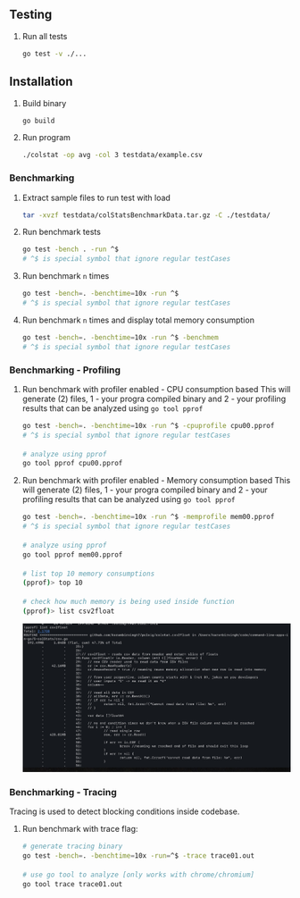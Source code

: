 ## Testing

1. Run all tests
    ```sh
    go test -v ./...
    ```

## Installation

1. Build binary
    ```sh
    go build
    ```

1. Run program
    ```sh
    ./colstat -op avg -col 3 testdata/example.csv
    ```


### Benchmarking

1. Extract sample files to run test with load
    ```sh
    tar -xvzf testdata/colStatsBenchmarkData.tar.gz -C ./testdata/
    ```

1. Run benchmark tests
    ```sh
    go test -bench . -run ^$
    # ^$ is special symbol that ignore regular testCases
    ```

1. Run benchmark `n` times
    ```sh
    go test -bench=. -benchtime=10x -run ^$
    # ^$ is special symbol that ignore regular testCases
    ```


1. Run benchmark `n` times and display total memory consumption
    ```sh
    go test -bench=. -benchtime=10x -run ^$ -benchmem 
    # ^$ is special symbol that ignore regular testCases
    ```

### Benchmarking - Profiling

1. Run benchmark with profiler enabled - CPU consumption based
    This will generate (2) files, 1 - your progra compiled binary and 2 - your profiling results that can be analyzed using `go tool pprof`
    ```sh
    go test -bench=. -benchtime=10x -run ^$ -cpuprofile cpu00.pprof
    # ^$ is special symbol that ignore regular testCases

    # analyze using pprof
    go tool pprof cpu00.pprof
    ```


1. Run benchmark with profiler enabled - Memory consumption based
    This will generate (2) files, 1 - your progra compiled binary and 2 - your profiling results that can be analyzed using `go tool pprof`
    ```sh
    go test -bench=. -benchtime=10x -run ^$ -memprofile mem00.pprof
    # ^$ is special symbol that ignore regular testCases

    # analyze using pprof
    go tool pprof mem00.pprof

    # list top 10 memory consumptions
    (pprof)> top 10
    
    # check how much memory is being used inside function
    (pprof)> list csv2float
    ```
    ![](./docs/img1.jpg)


### Benchmarking - Tracing

Tracing is used to detect blocking conditions inside codebase.

1. Run benchmark with trace flag:
    ```sh
    # generate tracing binary
    go test -bench=. -benchtime=10x -run=^$ -trace trace01.out

    # use go tool to analyze [only works with chrome/chromium]
    go tool trace trace01.out
    ```